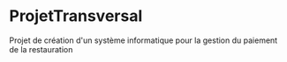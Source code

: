 # ProjetTransversal
Projet de création d'un système informatique pour la gestion du paiement de la restauration 
